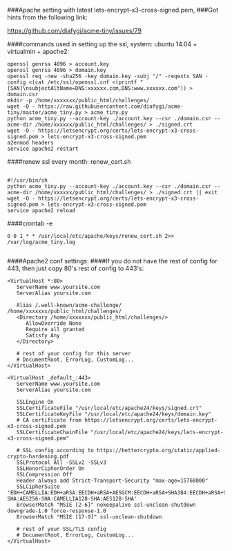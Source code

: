 ###Apache setting with latest lets-encrypt-x3-cross-signed.pem, 
###Got hints from the following link:

https://github.com/diafygi/acme-tiny/issues/79

####commands used in setting up the ssl, system: ubuntu 14.04 + virtualmin + apache2:


```
openssl genrsa 4096 > account.key
openssl genrsa 4096 > domain.key
openssl req -new -sha256 -key domain.key -subj "/" -reqexts SAN -config <(cat /etc/ssl/openssl.cnf <(printf "[SAN]\nsubjectAltName=DNS:xxxxxx.com,DNS:www.xxxxxx.com")) > domain.csr
mkdir -p /home/xxxxxxx/public_html/challenges/
wget -O - https://raw.githubusercontent.com/diafygi/acme-tiny/master/acme_tiny.py > acme_tiny.py
python acme_tiny.py --account-key ./account.key --csr ./domain.csr --acme-dir /home/xxxxxx/public_html/challenges/ > ./signed.crt
wget -O - https://letsencrypt.org/certs/lets-encrypt-x3-cross-signed.pem > lets-encrypt-x3-cross-signed.pem
a2enmod headers
service apache2 restart

```

####renew ssl every month: renew_cert.sh

```

#!/usr/bin/sh
python acme_tiny.py --account-key ./account.key --csr ./domain.csr --acme-dir /home/xxxxxx/public_html/challenges/ > ./signed.crt || exit
wget -O - https://letsencrypt.org/certs/lets-encrypt-x3-cross-signed.pem > lets-encrypt-x3-cross-signed.pem
service apache2 reload

```

####crontab -e

```
0 0 1 * * /usr/local/etc/apache/keys/renew_cert.sh 2>> /var/log/acme_tiny.log


```




####Apache2 conf settings:
####If you do not have the rest of config for 443, then just copy 80's rest of config  to 443's:



```
<VirtualHost *:80>
   ServerName www.yoursite.com
   ServerAlias yoursite.com

   Alias /.well-known/acme-challenge/ /home/xxxxxxx/public_html/challenges/
   <Directory /home/xxxxxxx/public_html/challenges/>
      AllowOverride None
      Require all granted
      Satisfy Any
   </Directory>

   # rest of your config for this server
   # DocumentRoot, ErrorLog, CustomLog...
</VirtualHost>

<VirtualHost _default_:443>
   ServerName www.yoursite.com
   ServerAlias yoursite.com

   SSLEngine On
   SSLCertificateFile "/usr/local/etc/apache24/keys/signed.crt"
   SSLCertificateKeyFile "/usr/local/etc/apache24/keys/domain.key"
   # CA certificate from https://letsencrypt.org/certs/lets-encrypt-x3-cross-signed.pem
   SSLCertificateChainFile "/usr/local/etc/apache24/keys/lets-encrypt-x3-cross-signed.pem"

   # SSL config according to https://bettercrypto.org/static/applied-crypto-hardening.pdf
   SSLProtocol All -SSLv2 -SSLv3
   SSLHonorCipherOrder On
   SSLCompression Off
   Header always add Strict-Transport-Security "max-age=15768000"
   SSLCipherSuite 'EDH+CAMELLIA:EDH+aRSA:EECDH+aRSA+AESGCM:EECDH+aRSA+SHA384:EECDH+aRSA+SHA256:EECDH:+CAMELLIA256:+AES256:+CAMELLIA128:+AES128:+SSLv3:!aNULL:!eNULL:!LOW:!3DES:!MD5:!EXP:!PSK:!DSS:!RC4:!SEED:!ECDSA:CAMELLIA256-SHA:AES256-SHA:CAMELLIA128-SHA:AES128-SHA'
   BrowserMatch "MSIE [2-6]" nokeepalive ssl-unclean-shutdown downgrade-1.0 force-response-1.0
   BrowserMatch "MSIE [17-9]" ssl-unclean-shutdown

   # rest of your SSL/TLS config
   # DocumentRoot, ErrorLog, CustomLog...
</VirtualHost>
```
